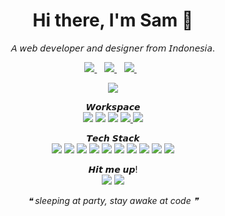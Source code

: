 <h1 align='center'>
  Hi there, I'm Sam 👋
</h1>

<p align='center'>
  𝘈 𝘸𝘦𝘣 𝘥𝘦𝘷𝘦𝘭𝘰𝘱𝘦𝘳 𝘢𝘯𝘥 𝘥𝘦𝘴𝘪𝘨𝘯𝘦𝘳 𝘧𝘳𝘰𝘮 𝘐𝘯𝘥𝘰𝘯𝘦𝘴𝘪𝘢.
</p>

<p align='center'>
  <a href="https://instagram.com/samsleepingatparty">
    <img src="https://img.shields.io/badge/Instagram-%23E4405F.svg?logo=Instagram&logoColor=white" />        
  </a>&nbsp;&nbsp;
  <a href="https://www.linkedin.com/in/samuel-andika-94616625b/">
    <img src="https://img.shields.io/badge/LinkedIn-%230077B5.svg?logo=linkedin&logoColor=white" />        
  </a>&nbsp;&nbsp;
  <a href="https://twitter.com/ensayiti">
    <img src="https://img.shields.io/badge/Twitter-%231DA1F2.svg?logo=Twitter&logoColor=white" />        
  </a>&nbsp;&nbsp;
</p>

<p align='center'>
  <a href="#"><img src="https://github-readme-stats.vercel.app/api/top-langs/?username=samsleepingatparty&theme=synthwave&hide_border=true&include_all_commits=false&count_private=false&layout=compact"></a>
</p> 

<p align='center'> 
  𝙒𝙤𝙧𝙠𝙨𝙥𝙖𝙘𝙚
  <br/>
  <a href="https://ubuntu.com/"><img src="https://img.shields.io/badge/Ubuntu-E95420?style=for-the-badge&logo=ubuntu&logoColor=white" /></a>
   <a href="https://code.visualstudio.com/"><img src="https://img.shields.io/badge/Visual_Studio_Code-0078D4?style=for-the-badge&logo=visual%20studio%20code&logoColor=white" /></a>
  <a href="https://git-scm.com/"><img src="https://img.shields.io/badge/GIT-E44C30?style=for-the-badge&logo=git&logoColor=white" /></a>
  <a href="https://www.netlify.com/"><img src="https://img.shields.io/badge/netlify-%23000000.svg?style=for-the-badge&logo=netlify&logoColor=#00C7B7" />
  <a href="https://www.figma.com/"><img src="https://img.shields.io/badge/figma-%23F24E1E.svg?style=for-the-badge&logo=figma&logoColor=white" /></a>
    
  </a>
  
</p>

<p align='center'> 
  𝙏𝙚𝙘𝙝 𝙎𝙩𝙖𝙘𝙠
  <br/>
  <a href="https://www.javascript.com/"><img src="https://img.shields.io/badge/javascript-%23323330.svg?style=for-the-badge&logo=javascript&logoColor=%23F7DF1E" /></a>
  <a href="https://nodejs.org/en/"><img src="https://img.shields.io/badge/node.js-6DA55F?style=for-the-badge&logo=node.js&logoColor=white" /></a>
  <a href="https://reactjs.org/"><img src="https://img.shields.io/badge/react-%2320232a.svg?style=for-the-badge&logo=react&logoColor=%2361DAFB" /></a>
  <a href="https://nextjs.org/"><img src="https://img.shields.io/badge/Next-black?style=for-the-badge&logo=next.js&logoColor=white" /></a>
  <a href="https://www.npmjs.com/"><img src="https://img.shields.io/badge/NPM-%23000000.svg?style=for-the-badge&logo=npm&logoColor=white" /></a>
  <a href="https://laravel.com/"><img src="https://img.shields.io/badge/laravel-%23FF2D20.svg?style=for-the-badge&logo=laravel&logoColor=white" /></a>
  <a href="https://tailwindcss.com/"><img src="https://img.shields.io/badge/tailwindcss-%2338B2AC.svg?style=for-the-badge&logo=tailwind-css&logoColor=white" /></a>
  <a href="https://lesscss.org/"><img src="https://img.shields.io/badge/less-2B4C80?style=for-the-badge&logo=less&logoColor=white" /></a>
  <a href="https://getbootstrap.com/"><img src="https://img.shields.io/badge/bootstrap-%23563D7C.svg?style=for-the-badge&logo=bootstrap&logoColor=white" /></a>
  <a href="https://www.mysql.com/"><img src="https://img.shields.io/badge/mysql-%2300f.svg?style=for-the-badge&logo=mysql&logoColor=white" /></a>
</p>

<p align='center'>
  𝙃𝙞𝙩 𝙢𝙚 𝙪𝙥!
  <br>
  <a href="mailto:sleepingatparty.society@gmail.com"><img src="https://img.shields.io/badge/Gmail-D14836?style=for-the-badge&logo=gmail&logoColor=white" /></a>
  <a href="https://sam.sleepingatparty.xyz"><img src="https://img.shields.io/badge/website-000000?style=for-the-badge&logo=About.me&logoColor=white" /></a>
</p>
<p align='center'>
  <i>❝ sleeping at party, stay awake at code ❞</i>
</p>
